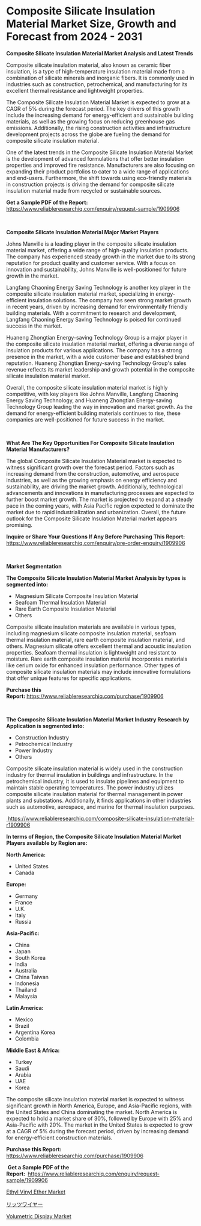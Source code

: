 <p><h1>Composite Silicate Insulation Material Market Size, Growth and Forecast from 2024 - 2031</h1></p><p><strong>Composite Silicate Insulation Material Market Analysis and Latest Trends</strong></p>
<p><p>Composite silicate insulation material, also known as ceramic fiber insulation, is a type of high-temperature insulation material made from a combination of silicate minerals and inorganic fibers. It is commonly used in industries such as construction, petrochemical, and manufacturing for its excellent thermal resistance and lightweight properties.</p><p>The Composite Silicate Insulation Material Market is expected to grow at a CAGR of 5% during the forecast period. The key drivers of this growth include the increasing demand for energy-efficient and sustainable building materials, as well as the growing focus on reducing greenhouse gas emissions. Additionally, the rising construction activities and infrastructure development projects across the globe are fueling the demand for composite silicate insulation material.</p><p>One of the latest trends in the Composite Silicate Insulation Material Market is the development of advanced formulations that offer better insulation properties and improved fire resistance. Manufacturers are also focusing on expanding their product portfolios to cater to a wide range of applications and end-users. Furthermore, the shift towards using eco-friendly materials in construction projects is driving the demand for composite silicate insulation material made from recycled or sustainable sources.</p></p>
<p><strong>Get a Sample PDF of the Report:&nbsp;</strong> <a href="https://www.reliableresearchiq.com/enquiry/request-sample/1909906">https://www.reliableresearchiq.com/enquiry/request-sample/1909906</a></p>
<p>&nbsp;</p>
<p><strong>Composite Silicate Insulation Material Major Market Players</strong></p>
<p><p>Johns Manville is a leading player in the composite silicate insulation material market, offering a wide range of high-quality insulation products. The company has experienced steady growth in the market due to its strong reputation for product quality and customer service. With a focus on innovation and sustainability, Johns Manville is well-positioned for future growth in the market.</p><p>Langfang Chaoning Energy Saving Technology is another key player in the composite silicate insulation material market, specializing in energy-efficient insulation solutions. The company has seen strong market growth in recent years, driven by increasing demand for environmentally friendly building materials. With a commitment to research and development, Langfang Chaoning Energy Saving Technology is poised for continued success in the market.</p><p>Huaneng Zhongtian Energy-saving Technology Group is a major player in the composite silicate insulation material market, offering a diverse range of insulation products for various applications. The company has a strong presence in the market, with a wide customer base and established brand reputation. Huaneng Zhongtian Energy-saving Technology Group's sales revenue reflects its market leadership and growth potential in the composite silicate insulation material market.</p><p>Overall, the composite silicate insulation material market is highly competitive, with key players like Johns Manville, Langfang Chaoning Energy Saving Technology, and Huaneng Zhongtian Energy-saving Technology Group leading the way in innovation and market growth. As the demand for energy-efficient building materials continues to rise, these companies are well-positioned for future success in the market.</p></p>
<p>&nbsp;</p>
<p><strong>What Are The Key Opportunities For Composite Silicate Insulation Material Manufacturers?</strong></p>
<p><p>The global Composite Silicate Insulation Material market is expected to witness significant growth over the forecast period. Factors such as increasing demand from the construction, automotive, and aerospace industries, as well as the growing emphasis on energy efficiency and sustainability, are driving the market growth. Additionally, technological advancements and innovations in manufacturing processes are expected to further boost market growth. The market is projected to expand at a steady pace in the coming years, with Asia Pacific region expected to dominate the market due to rapid industrialization and urbanization. Overall, the future outlook for the Composite Silicate Insulation Material market appears promising.</p></p>
<p><strong>Inquire or Share Your Questions If Any Before Purchasing This Report:</strong> <a href="https://www.reliableresearchiq.com/enquiry/pre-order-enquiry/1909906">https://www.reliableresearchiq.com/enquiry/pre-order-enquiry/1909906</a></p>
<p>&nbsp;</p>
<p><strong>Market Segmentation</strong></p>
<p><strong>The Composite Silicate Insulation Material Market Analysis by types is segmented into:</strong></p>
<p><ul><li>Magnesium Silicate Composite Insulation Material</li><li>Seafoam Thermal Insulation Material</li><li>Rare Earth Composite Insulation Material</li><li>Others</li></ul></p>
<p><p>Composite silicate insulation materials are available in various types, including magnesium silicate composite insulation material, seafoam thermal insulation material, rare earth composite insulation material, and others. Magnesium silicate offers excellent thermal and acoustic insulation properties. Seafoam thermal insulation is lightweight and resistant to moisture. Rare earth composite insulation material incorporates materials like cerium oxide for enhanced insulation performance. Other types of composite silicate insulation materials may include innovative formulations that offer unique features for specific applications.</p></p>
<p><strong>Purchase this Report:&nbsp;</strong><a href="https://www.reliableresearchiq.com/purchase/1909906">https://www.reliableresearchiq.com/purchase/1909906</a></p>
<p>&nbsp;</p>
<p><strong>The Composite Silicate Insulation Material Market Industry Research by Application is segmented into:</strong></p>
<p><ul><li>Construction Industry</li><li>Petrochemical Industry</li><li>Power Industry</li><li>Others</li></ul></p>
<p><p>Composite silicate insulation material is widely used in the construction industry for thermal insulation in buildings and infrastructure. In the petrochemical industry, it is used to insulate pipelines and equipment to maintain stable operating temperatures. The power industry utilizes composite silicate insulation material for thermal management in power plants and substations. Additionally, it finds applications in other industries such as automotive, aerospace, and marine for thermal insulation purposes.</p></p>
<p><a href="https://www.reliableresearchiq.com/composite-silicate-insulation-material-r1909906">&nbsp;https://www.reliableresearchiq.com/composite-silicate-insulation-material-r1909906</a></p>
<p><strong>In terms of Region, the Composite Silicate Insulation Material Market Players available by Region are:</strong></p>
<p>
    <p> <strong> North America: </strong>
        <ul>
            <li>United States</li>
            <li>Canada</li>
        </ul>
        </p> 
    <p> <strong> Europe: </strong>
        <ul>
            <li>Germany</li>
            <li>France</li>
            <li>U.K.</li>
            <li>Italy</li>
            <li>Russia</li>
        </ul>
        </p> 
    <p> <strong> Asia-Pacific: </strong>
        <ul>
            <li>China</li>
            <li>Japan</li>
            <li>South Korea</li>
            <li>India</li>
            <li>Australia</li>
            <li>China Taiwan</li>
            <li>Indonesia</li>
            <li>Thailand</li>
            <li>Malaysia</li>
        </ul>
        </p> 
    <p> <strong> Latin America: </strong>
        <ul>
            <li>Mexico</li>
            <li>Brazil</li>
            <li>Argentina Korea</li>
            <li>Colombia</li>
        </ul>
        </p> 
    <p> <strong> Middle East & Africa: </strong>
        <ul>
            <li>Turkey</li>
            <li>Saudi</li>
            <li>Arabia</li>
            <li>UAE</li>
            <li>Korea</li>
        </ul>
    </p>
    </p>
<p><p>The composite silicate insulation material market is expected to witness significant growth in North America, Europe, and Asia-Pacific regions, with the United States and China dominating the market. North America is expected to hold a market share of 30%, followed by Europe with 25% and Asia-Pacific with 20%. The market in the United States is expected to grow at a CAGR of 5% during the forecast period, driven by increasing demand for energy-efficient construction materials.</p></p>
<p><strong>Purchase this Report: </strong><a href="https://www.reliableresearchiq.com/purchase/1909906">https://www.reliableresearchiq.com/purchase/1909906</a></p>
<p>&nbsp;<strong>Get a Sample PDF of the Report:&nbsp;&nbsp;</strong><a href="https://www.reliableresearchiq.com/enquiry/request-sample/1909906">https://www.reliableresearchiq.com/enquiry/request-sample/1909906</a></p>
<p><strong></strong></p>
<p><p><a href="https://view.publitas.com/reportprime-1/global-ethyl-vinyl-ether-market-focus-on-application-end-use-industry-type-equipment-and-region-analysis-and-forecast-2024-2031/">Ethyl Vinyl Ether Market</a></p><p><a href="https://github.com/nxboeu02965442/Market-Research-Report-List-3/blob/main/84458595281.md">リッツワイヤー</a></p><p><a href="https://medium.com/@sdonald04328/volumetric-display-market-research-report-includes-analysis-on-market-size-share-and-growth-rate-3b1eae1504f3">Volumetric Display Market</a></p></p>